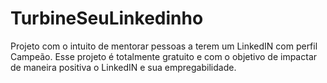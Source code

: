 # TurbineSeuLinkedinho
Projeto com o intuito de mentorar pessoas a terem um LinkedIN com perfil Campeão. Esse projeto é totalmente gratuito e com o objetivo de impactar de maneira positiva o LinkedIN e sua empregabilidade.
